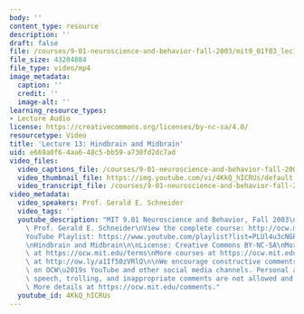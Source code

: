```yaml
---
body: ''
content_type: resource
description: ''
draft: false
file: /courses/9-01-neuroscience-and-behavior-fall-2003/mit9_01f03_lec13_360p_16_9.mp4
file_size: 43204884
file_type: video/mp4
image_metadata:
  caption: ''
  credit: ''
  image-alt: ''
learning_resource_types:
- Lecture Audio
license: https://creativecommons.org/licenses/by-nc-sa/4.0/
resourcetype: Video
title: 'Lecture 13: Hindbrain and Midbrain'
uid: e669a0f6-4aa6-48c5-bb59-a730fd2dc7ad
video_files:
  video_captions_file: /courses/9-01-neuroscience-and-behavior-fall-2003/1FHHcvJIYgjuX7IlWH3CvFsEltZmNOjuK_transcript.webvtt
  video_thumbnail_file: https://img.youtube.com/vi/4KkQ_hICRUs/default.jpg
  video_transcript_file: /courses/9-01-neuroscience-and-behavior-fall-2003/1FHHcvJIYgjuX7IlWH3CvFsEltZmNOjuK_transcript.pdf
video_metadata:
  video_speakers: Prof. Gerald E. Schneider
  video_tags: ''
  youtube_description: "MIT 9.01 Neuroscience and Behavior, Fall 2003\nInstructor:\
    \ Prof. Gerald E. Schneider\nView the complete course: http://ocw.mit.edu/courses/brain-and-cognitive-sciences/9-01-neuroscience-and-behavior-fall-2003\n\
    YouTube Playlist: https://www.youtube.com/playlist?list=PLUl4u3cNGP63U7FmbKD9KClb-94dyPJim\n\
    \nHindbrain and Midbrain\n\nLicense: Creative Commons BY-NC-SA\nMore information\
    \ at https://ocw.mit.edu/terms\nMore courses at https://ocw.mit.edu\nSupport OCW\
    \ at http://ow.ly/a1If50zVRlQ\n\nWe encourage constructive comments and discussion\
    \ on OCW\u2019s YouTube and other social media channels. Personal attacks, hate\
    \ speech, trolling, and inappropriate comments are not allowed and may be removed.\
    \ More details at https://ocw.mit.edu/comments."
  youtube_id: 4KkQ_hICRUs
---
```

